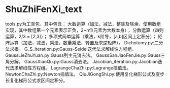 # ShuZhiFenXi_text
  tools.py为工具包，其中包含：
  大数运算（加法，减法，整除及除余，使用数组实现，其中数组第一个元素表示正负，2~n位元素为大数本身）；
  分数运算（四则运算，2/3 = [2,3]）；
  多项式简单运算（乘法，k阶导，[a,b]区间上定积分）；
  矩阵运算（加法，减法，乘法，数量乘法，转置及求逆矩阵）。
  Dichotomy.py:二分法求根。
  G_S_iteration.py:Gauss-Seidel迭代法求解线性方程组。
  GaussLieZhuYuan.py:Gauss列主元消去法。
  GaussSanJiaoFenJie.py:Gauss三角分解。
  GaussXiaoQu.py:Gauss消去法。
  Jacobian_iteration.py:Jacobian迭代法求解线性方程组。
  LagrangeChaZhi.py:Lagrange插值法。
  NewtonChaZhi.py:Newton插值法。
  QiuJiGongShi.py:使用复化梯形公式及变步长复化梯形公式求区间定积分。
